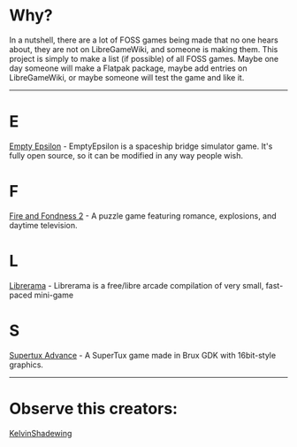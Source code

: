 # Why?
In a nutshell, there are a lot of FOSS games being made that no one hears about, they are not on LibreGameWiki, and someone is making them. This project is simply to make a list (if possible) of all FOSS games. Maybe one day someone will make a Flatpak package, maybe add entries on LibreGameWiki, or maybe someone will test the game and like it.

___

# E
[Empty Epsilon](https://daid.github.io/EmptyEpsilon/) - EmptyEpsilon is a spaceship bridge simulator game. It's fully open source, so it can be modified in any way people wish.

# F
[Fire and Fondness 2](https://bitbucket.org/JohnGabrielUK/fire-and-fondness-2/) - A puzzle game featuring romance, explosions, and daytime television.

# L
[Librerama](https://librerama.codeberg.page) - Librerama is a free/libre arcade compilation of very small, fast-paced mini-game

# S
[Supertux Advance](https://github.com/KelvinShadewing/supertux-advance) - A SuperTux game made in Brux GDK with 16bit-style graphics.

___

# Observe this creators:
[KelvinShadewing](https://github.com/KelvinShadewing)
